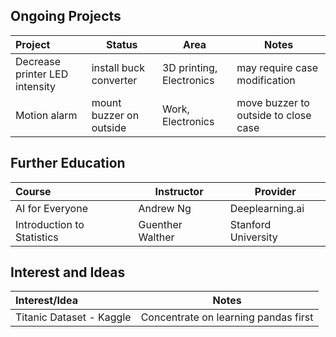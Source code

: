 ## Ongoing Projects
  
| Project                        | Status                  | Area                     | Notes                                |
| :----------------------------- | ----------------------- | ------------------------ | ------------------------------------ |
| Decrease printer LED intensity | install buck converter  | 3D printing, Electronics | may require case modification        |
| Motion alarm                   | mount buzzer on outside | Work, Electronics        | move buzzer to outside to close case |

## Further Education

| Course                     | Instructor       | Provider            |
| :------------------------- | ---------------- | ------------------- |
| AI for Everyone            | Andrew Ng        | Deeplearning.ai     |
| Introduction to Statistics | Guenther Walther | Stanford University |

## Interest and Ideas

| Interest/Idea              | Notes                                      |
| :------------------------- | ------------------------------------------ |
| Titanic Dataset - Kaggle   | Concentrate on learning pandas first       |
